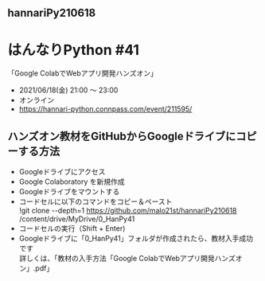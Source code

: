 ## hannariPy210618
# はんなりPython #41  
「Google ColabでWebアプリ開発ハンズオン」

- 2021/06/18(金) 21:00 〜 23:00
- オンライン
- https://hannari-python.connpass.com/event/211595/

## ハンズオン教材をGitHubからGoogleドライブにコピーする方法
- Googleドライブにアクセス
- Google Colaboratory を新規作成
- Googleドライブをマウントする
- コードセルに以下のコマンドをコピー＆ペースト  
!git clone --depth=1 https://github.com/malo21st/hannariPy210618 /content/drive/MyDrive/0_HanPy41
- コードセルの実行（Shift + Enter)
- Googleドライブに「0_HanPy41」フォルダが作成されたら、教材入手成功です  
詳しくは、「教材の入手方法「Google ColabでWebアプリ開発ハンズオン」.pdf」
